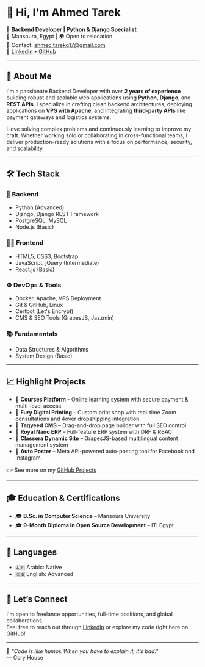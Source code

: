 # 👋 Hi, I'm Ahmed Tarek

🎯 **Backend Developer | Python & Django Specialist**  
📍 Mansoura, Egypt | 🌍 Open to relocation  
📧 Contact: [ahmed.tarekq17@gmail.com](mailto:ahmed.tarekq17@gmail.com)  
🔗 [LinkedIn](https://linkedin.com/in/ahmedtarekq17) • [GitHub](https://github.com/EngAhmedElBayoumi)

---

## 🚀 About Me

I'm a passionate Backend Developer with over **2 years of experience** building robust and scalable web applications using **Python**, **Django**, and **REST APIs**. I specialize in crafting clean backend architectures, deploying applications on **VPS with Apache**, and integrating **third-party APIs** like payment gateways and logistics systems.

I love solving complex problems and continuously learning to improve my craft. Whether working solo or collaborating in cross-functional teams, I deliver production-ready solutions with a focus on performance, security, and scalability.

---

## 🛠 Tech Stack

### 🔧 Backend
- Python (Advanced)
- Django, Django REST Framework
- PostgreSQL, MySQL
- Node.js (Basic)

### 🧑‍🎨 Frontend
- HTML5, CSS3, Bootstrap
- JavaScript, jQuery (Intermediate)
- React.js (Basic)

### ⚙️ DevOps & Tools
- Docker, Apache, VPS Deployment
- Git & GitHub, Linux
- Certbot (Let's Encrypt)
- CMS & SEO Tools (GrapesJS, Jazzmin)

### 📚 Fundamentals
- Data Structures & Algorithms
- System Design (Basic)

---

## 📈 Highlight Projects

- 🔹 **Courses Platform** – Online learning system with secure payment & multi-level access  
- 🔹 **Fury Digital Printing** – Custom print shop with real-time Zoom consultations and 4over dropshipping integration  
- 🔹 **Taqyeed CMS** – Drag-and-drop page builder with full SEO control  
- 🔹 **Royal Nano ERP** – Full-feature ERP system with DRF & RBAC  
- 🔹 **Classera Dynamic Site** – GrapesJS-based multilingual content management system  
- 🔹 **Auto Poster** – Meta API-powered auto-posting tool for Facebook and Instagram  

👉 See more on my [GitHub Projects](https://github.com/EngAhmedElBayoumi)

---

## 🎓 Education & Certifications

- 🎓 **B.Sc. in Computer Science** – Mansoura University  
- 🎓 **9-Month Diploma in Open Source Development** – ITI Egypt

---

## 💬 Languages

- 🇦🇪 Arabic: Native  
- 🇬🇧 English: Advanced

---

## 🤝 Let’s Connect

I'm open to freelance opportunities, full-time positions, and global collaborations.  
Feel free to reach out through [LinkedIn](https://linkedin.com/in/ahmedtarekq17) or explore my code right here on GitHub!

---

🧠 *"Code is like humor. When you have to explain it, it’s bad."*  
— Cory House


